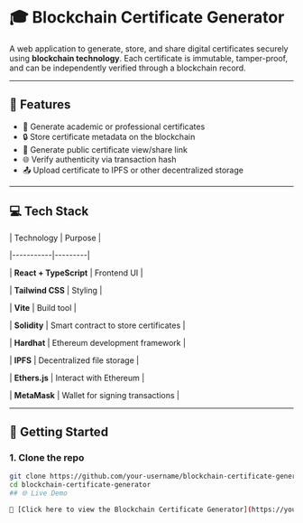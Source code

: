 # 🎓 Blockchain Certificate Generator

A web application to generate, store, and share digital certificates securely using **blockchain technology**. Each certificate is immutable, tamper-proof, and can be independently verified through a blockchain record.

---

## 📌 Features

- 🧾 Generate academic or professional certificates
- 🔒 Store certificate metadata on the blockchain
- 🔗 Generate public certificate view/share link
- 🌐 Verify authenticity via transaction hash
- 📤 Upload certificate to IPFS or other decentralized storage

---

## 💻 Tech Stack

| Technology | Purpose |

|-----------|---------|

| **React + TypeScript** | Frontend UI |

| **Tailwind CSS** | Styling |

| **Vite** | Build tool |

| **Solidity** | Smart contract to store certificates |

| **Hardhat** | Ethereum development framework |

| **IPFS** | Decentralized file storage |

| **Ethers.js** | Interact with Ethereum |

| **MetaMask** | Wallet for signing transactions |

---

## 🚀 Getting Started

### 1. Clone the repo

```bash
git clone https://github.com/your-username/blockchain-certificate-generator.git
cd blockchain-certificate-generator
## 🌐 Live Demo

🔗 [Click here to view the Blockchain Certificate Generator](https://your-username.github.io/your-repo-name/)

